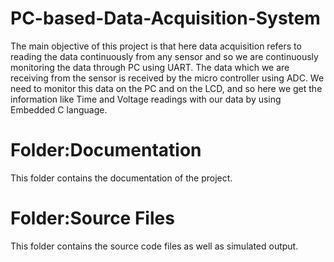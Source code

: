 # PC-based-Data-Acquisition-System
  The main objective of this project is that here data acquisition refers to reading the data continuously from any sensor and so we are continuously monitoring the data through PC using UART. The data which we are receiving from the sensor is received by the micro controller using ADC. We need to monitor this data on the PC and on the LCD, and so here we get the information like Time and Voltage readings with our data by using Embedded C language.
# Folder:Documentation
  This folder contains the documentation of the project.
# Folder:Source Files
  This folder contains the source code files as well as simulated output.
  
